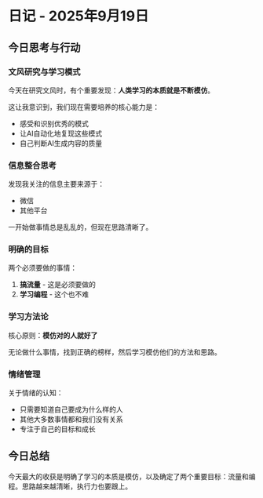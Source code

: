 # 日记 - 2025年9月19日

## 今日思考与行动

### 文风研究与学习模式
今天在研究文风时，有个重要发现：**人类学习的本质就是不断模仿**。

这让我意识到，我们现在需要培养的核心能力是：
- 感受和识别优秀的模式
- 让AI自动化地复现这些模式
- 自己判断AI生成内容的质量

### 信息整合思考
发现我关注的信息主要来源于：
- 微信
- 其他平台

一开始做事情总是乱乱的，但现在思路清晰了。

### 明确的目标
两个必须要做的事情：
1. **搞流量** - 这是必须要做的
2. **学习编程** - 这个也不难

### 学习方法论
核心原则：**模仿对的人就好了**

无论做什么事情，找到正确的榜样，然后学习模仿他们的方法和思路。

### 情绪管理
关于情绪的认知：
- 只需要知道自己要成为什么样的人
- 其他大多数事情都和我们没有关系
- 专注于自己的目标和成长

## 今日总结
今天最大的收获是明确了学习的本质是模仿，以及确定了两个重要目标：流量和编程。思路越来越清晰，执行力也要跟上。